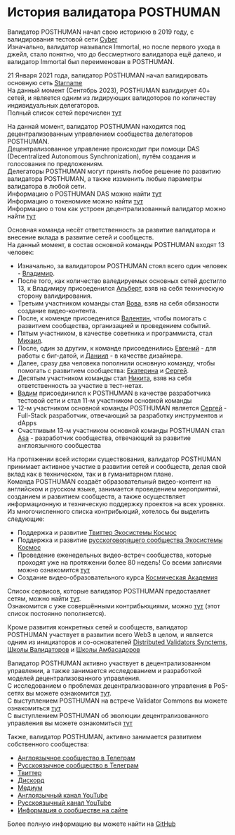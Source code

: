 # История валидатора POSTHUMAN

Валидатор POSTHUMAN начал свою историюю в 2019 году, с валидирования тестовой сети [Cyber](https://cyb.ai/) <br />
Изначально, валидатор назывался Immortal, но после первого ухода в джейл, стало понятно, что до бессмертного валидатора ещё далеко, и валидатор Immortal был переименован в POSTHUMAN. <br />

21 Января 2021 года, валидатор POSTHUMAN начал валидировать основную сеть [Starname](https://www.mintscan.io/starname/transactions/1749AB38438428ED84346EFBF488DCB15C1729CAC6B8072EAB4486B36D1D6C9C) <br />
На данный момент (Сентябрь 2023), POSTHUMAN валидирует 40+ сетей, и является одним из лидирующих валидоторов по количеству индивидуальных делегаторов. <br />
Полный список сетей перечислен [тут](https://github.com/Validator-POSTHUMAN/About-POSTHUMAN) <br />

На даннай момент, валидатор POSTHUMAN находится под децентрализованным управлением сообщества делегаторов POSTHUMAN. <br />
Децентрализованное управление происходит при помощи DAS (Decentralized Autonomous Synchronization), путём создания и голосования по предложениям. <br />
Делегаторы POSTHUMAN могут принять любое решение по развитию валидатора POSTHUMAN, а также иззменить любые параметры валидатора в любой сети. <br />
Информацию о POSTHUMAN DAS можно найти [тут](https://medium.com/@antropocosmist/posthuman-das-is-created-578253c8e226) <br />
Информацию о токеномике можно найти [тут](https://medium.com/@antropocosmist/phmn-tokenomics-f3b7116331e6) <br />
Информацию о том как устроен децентрализованный валидатор можно найти [тут](https://medium.com/@antropocosmist/presentation-of-the-decentralized-validator-1d7062210c90) <br />

Основная команда несёт ответственность за развитие валидатора и внесение вклада в развитие сетей и сообществ. <br />
На данный момент, в состав основной команды POSTHUMAN входят 13 человек: <br />
- Изначально, за валидатором POSTHUMAN стоял всего один человек - [Владимир](https://github.com/Antropocosmist). <br />
- После того, как количество валедируемых основных сетей достигло 13, к Владимиру присоеденился [Альберт](https://github.com/albertandrejev), взяв на себя техническую сторону валидирования. <br />
- Третьим участником команды стал [Вова](https://twitter.com/vova_synthetic), взяв на себя обязаности создание видео-контента. <br />
- После, к коменде присоеденился [Валентин](https://github.com/Medniyy), чтобы помогать с развитием сообщества, организацией и проведением событий. <br />
- Пятым участником, в качестве советника и программиста, стал [Михаил](https://github.com/krogla). <br />
- После, один за другим, к команде присоеденились [Евгений](https://github.com/evgen3000) - для работы с биг-датой, и [Даниил](https://github.com/saloonn) - в качестве дизайнера. <br />
- Далее, сразу два человека пополнили основную команду, чтобы помогать с развитием сообщества: [Екатерина](https://twitter.com/LooMay1913) и [Сергей](https://twitter.com/s__orion). <br />
- Десятым участником команды стал [Никита](https://github.com/web3validator/web34ever-identity/blob/main/web34ever-self-identity.md), взяв на себя ответственность за участие в тест-нетах. <br />
- [Вадим](https://github.com/Vgk88) присоединился к POSTHUMAN в качестве разработчика тестовой сети и стал 11-м участником основной команды <br />
- 12-м участником основной команды POSTHUMAN является [Сергей](https://github.com/stribulsergey) - Full-Stack разработчик, отвечающий за разработку инструментов и dApps <br />
- Счастливым 13-м участником основной команды POSTHUMAN стал [Asa](https://twitter.com/AsankaKasum) - разработчик сообщества, отвечающий за развитие англоязычного сообщества <br />

На протяжении всей истории существования, валидатор POSTHUMAN принимает активное участие в развитии сетей и сообществ, делая свой вклад как в техническом, так и в гуманитарном плане. <br />
Команда POSTHUMAN создаёт образовательный видео-контент на английском и русском языке, занимается проведением мероприятий, созданием и развитием сообществ, а также осуществляет информационную и техническую поддержку проектов на всех уровнях. Из многочисленного списка контрибьюций, хотелось бы выделить следующие: <br />
- Поддержка и развитие [Твиттер Экосистемы Космос](https://twitter.com/CosmosEcosystem)
- Поддержка и развитие [русскоговорящего сообщества Экосистемы Космос](https://t.me/CosmosEcosystem_ru)
- Проведение еженедельных видео-встреч сообщества, которые проходят уже на протяжении более 80 недель! Со всеми записями можно ознакомится [тут](https://youtube.com/playlist?list=PLgQFzABJoJYx-lwnvZwKjDqsDxiccjP-G&si=mYej3AHwTx6460dt)
- Создание видео-образовательного курса [Космическая Академия](https://youtube.com/playlist?list=PLgQFzABJoJYwqcsFHZx0icgcYOZRgao3d&si=Y3fHWvpW8rokK5cq) <br />

Список сервисов, которые валидатор POSTHUMAN предоставляет сетям, можно найти [тут](https://posthuman.digital/contributions). <br />
Ознакомится с уже совершёнными контрибьюциями, можно [тут](https://github.com/Validator-POSTHUMAN/contributions) (этот список постоянно пополняется). <br />

Кроме развития конкретных сетей и сообществ, валидатор POSTHUMAN участвует в развитии всего Web3 в целом, и является одним из инициаторов и со-основателей [Distributed Validators Synctems](https://github.com/Distributed-Validators-Synctems/Self-Identity), [Школы Валидаторов](https://github.com/Distributed-Validators-Synctems/Validator-School) и [Школы Амбасадоров](https://ambassadors.school/)  <br />

Валидатор POSTHUMAN активно участвует в децентрализованном управлении, а также занимается исследованием и разработкой моделей децентрализованного управления. <br />
С исследованием о проблемах децентрализованного управления в PoS-сетях вы можете  ознакомится [тут](https://github.com/Antropocosmist/research). <br />
С выступлением POSTHUMAN на встрече Validator Commons вы можете ознакомиться [тут](https://youtu.be/YFO_sVo7F64?si=KtRVtxFK7fMxQ3EC) <br />
С выступлением POSTHUMAN об эволюции децентрализованного управления вы можете ознакомиться [тут](https://youtu.be/delHKrRYZJA?si=vbCD0rpaHBHUI5G-) <br />

Также, валидатор POSTHUMAN, активно занимается развитием собственного сообщества: <br />
- [Англоязычное сообщество в Телеграм](https://t.me/posthumanchat)
- [Русскоязычное сообщество в Телеграм](https://t.me/Crypto_Base_Chat)
- [Твиттер](https://twitter.com/POSTHUMAN_DVS)
- [Дискорд](https://discord.gg/zZJXWnzKnP)
- [Медиум](https://medium.com/@antropocosmist)
- [Англоязычный канал YouTube](https://www.youtube.com/@POSTHUMANDVS)
- [Русскоязычный канал YouTube](https://www.youtube.com/@CRYPTOBASED)
- [Информация о сообществе на сайте](https://posthuman.digital/community)

Более полную информацию вы можете найти на [GitHub](https://github.com/Validator-POSTHUMAN)
